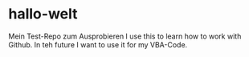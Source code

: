 # hallo-welt
Mein Test-Repo zum Ausprobieren
I use this to learn how to work with Github.
In teh future I want to use it for my VBA-Code.
